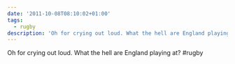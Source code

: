 ```yaml
---
date: '2011-10-08T08:10:02+01:00'
tags:
  - rugby
description: 'Oh for crying out loud. What the hell are England playing at? #rugby'
---
```

Oh for crying out loud. What the hell are England playing at? #rugby

